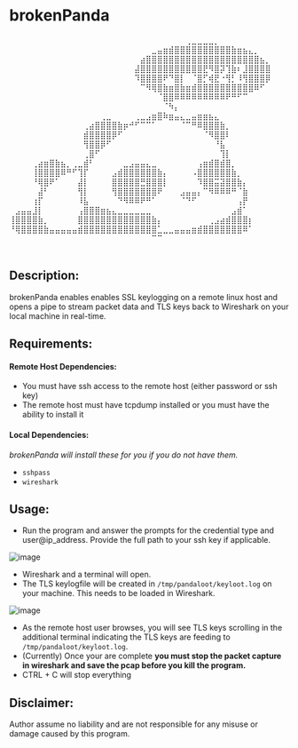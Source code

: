 # brokenPanda

⠀⠀⠀⠀⠀⠀⠀⠀⠀⠀⠀⠀⠀⠀⠀⠀⠀⠀⠀⠀⠀⠀⠀⠀⠀⠀⠀⠀⠀⠀⠀⢀⣀⣀⣀⣀⡀⠀⠀⠀⠀⠀⠀⠀⠀⠀
⠀⠀⠀⠀⠀⠀⠀⠀⠀⠀⠀⠀⠀⠀⠀⠀⠀⠀⠀⠀⠀⠀⠀⠀⠀⣀⣤⣶⣾⣿⣿⣿⣿⣿⣿⣿⣿⣿⣿⣷⣶⣦⣄⡀⠀⠀
⠀⠀⠀⠀⠀⠀⠀⠀⠀⠀⠀⠀⠀⠀⠀⠀⠀⠀⠀⠀⠀⠀⠀⣴⣿⣿⣿⣿⣿⣿⣿⣿⣿⣿⣿⣿⣿⣿⣿⣿⣿⣿⣿⣿⣦⡀
⠀⠀⠀⠀⠀⠀⠀⠀⠀⠀⠀⠀⠀⠀⠀⠀⠀⠀⠀⠀⠀⠀⣼⣿⣿⣿⣿⣿⣿⣿⣿⣿⣿⣿⣟⠻⣿⡽⢹⣷⠆⣸⣿⣿⣿⣿
⠀⠀⠀⠀⠀⠀⠀⠀⠀⠀⠀⠀⠀⠀⠀⠀⠀⠀⠀⠀⠀⠀⠹⣿⣿⣿⣿⠟⠙⣿⡇⠀⠈⣿⡋⢾⣟⠐⢻⡃⠸⢻⣿⣿⣿⡿
⠀⠀⠀⠀⠀⠀⠀⠀⠀⠀⠀⠀⠀⠀⠀⠀⠀⠀⠀⠀⠀⠀⠀⠉⠻⢿⣿⣷⣶⣿⣷⣶⣾⣿⣿⣿⣿⣿⣿⣿⣿⣿⣿⠿⠋⠀
⠀⠀⠀⠀⠀⠀⠀⠀⠀⠀⠀⠀⠀⠀⠀⠀⠀⠀⠀⠀⠀⠀⠀⠀⠀⠀⠈⣿⣿⠿⠿⠿⠿⠿⠿⠿⠿⠿⠟⠛⠋⠉⠀⠀⠀⠀
⠀⠀⠀⠀⠀⠀⠀⠀⠀⠀⠀⠀⠀⠀⠀⠀⠀⠀⠀⠀⠀⠀⠀⠀⠀⠀⠀⠈⠳⡄⠀⠀⠀⠀⠀⠀⠀⠀⠀⠀⠀⠀⠀⠀⠀⠀
⠀⠀⠀⠀⠀⠀⠀⠀⠀⠀⠀⠀⠀⠀⠀⠀⢀⣀⠀⠀⠀⠀⢀⣀⣠⣶⣿⠷⣶⣤⣄⣀⣤⣶⣶⣦⣄⠀⠀⠀⠀⠀⠀⠀⠀⠀
⠀⠀⠀⠀⠀⠀⠀⠀⠀⠀⠀⠀⠀⢀⣴⣿⣿⣿⣿⣷⡶⠚⠋⠉⠉⠁⠀⠀⠀⠀⠈⠉⠛⠿⣿⣿⣿⣷⡀⠀⠀⠀⠀⠀⠀⠀
⠀⠀⠀⠀⠀⠀⠀⠀⠀⠀⠀⠀⠀⣾⣿⣿⣿⣿⡿⠋⠀⠀⠀⠀⠀⠀⠀⠀⠀⠀⠀⠀⠀⠀⠈⠻⣿⣿⠇⠀⠀⠀⠀⠀⠀⠀
⠀⠀⠀⠀⠀⠀⠀⠀⠀⠀⠀⠀⠀⢻⣿⣿⡿⠋⠀⠀⠀⠀⠀⠀⠀⠀⠀⠀⠀⠀⠀⠀⠀⠀⠀⠀⠘⣧⠀⠀⠀⠀⠀⠀⠀⠀
⠀⠀⠀⠀⠀⠀⠀⠀⠀⠀⠀⠀⠀⢀⣿⠋⠀⠀⠀⠀⠀⠀⠀⠀⠀⠀⠀⠀⠀⠀⠀⠀⠀⠀⠀⠀⠀⢹⡇⠀⠀⠀⠀⠀⠀⠀
⠀⠀⠀⠀⢀⣴⣶⣿⣷⣦⡀⢀⣀⣾⠃⠀⠀⠀⠀⠀⣀⣠⣤⣤⣄⣀⠀⠀⠀⠀⠀⠀⠀⢠⣶⣾⣿⣾⣿⡀⠀⠀⠀⠀⠀⠀
⠀⠀⠀⠀⢸⣿⣿⣿⣿⠿⠛⠋⢹⡏⠀⠀⠀⠀⣠⣾⣿⣿⣿⣿⣿⣿⣷⡄⠀⠀⠀⠀⠠⣿⣿⣿⣿⣿⣿⣷⡀⠀⠀⠀⠀⠀
⠀⠀⠀⠀⠘⢿⣿⠟⠁⠀⠀⠀⣼⡇⠀⠀⠀⠀⣿⣿⣿⣿⣿⣛⣿⣿⣿⡇⠀⠀⠀⠀⠀⠹⣿⣿⣭⣽⣿⣿⣷⡄⠀⠀⠀⠀
⠀⠀⠀⠀⠀⣼⠃⠀⠀⠀⠀⠀⢻⡇⠀⠀⠀⠀⢻⣿⣿⣿⣿⣿⣿⣿⠟⠀⠀⠀⣠⣤⣤⡄⠉⠻⠿⠿⠿⠛⠈⣷⠀⠀⠀⠀
⠀⠀⠀⠀⢰⡏⠀⠀⠀⠀⠀⠀⠸⣧⠀⠀⠀⠀⠀⠙⠻⠿⠿⠟⠛⠁⠀⠀⠀⠀⠈⠙⠋⠀⠀⠀⠀⠀⠀⠀⢠⡟⠀⠀⠀⠀
⠀⣠⣤⣤⣸⡇⠀⠀⠀⠀⠀⠀⢠⣿⣿⣿⣶⣦⣄⣀⣀⣀⣀⣀⣀⠀⠀⠀⠀⠀⠀⠀⠀⠀⠀⠀⠀⠀⠀⣠⣾⠁⠀⠀⠀⠀
⢸⣿⣿⣿⣿⣷⡀⠀⠀⠀⠀⠀⣿⣿⣿⣿⣿⣿⣿⣿⣿⣿⣿⣿⣿⣷⡄⠀⠀⠀⠀⠀⠀⠀⠀⢀⣠⣴⣾⣿⣿⣿⡆⠀⠀⠀
⠘⢿⣿⣿⣿⣿⣷⣤⣤⣤⣤⣤⣾⣿⣿⣿⣿⣿⣿⣿⣿⣿⣿⣿⣿⣿⣁⣀⣀⣤⣤⣤⣶⣾⣿⣿⣿⣿⣿⣿⣿⠿⠁⠀⠀⠀
⠀⠀⠀⠀⠀⠀⠀⠀⠀⠀⠀⠀⠀⠀⠀⠀⠀⠀⠀⠀⠀⠀⠀⠀⠀⠉⠉⠀⠀⠀⠀⠀⠀⠀⠀⠀⠀⠀⠀⠀⠀⠀⠀⠀⠀⠀⠀⠀⠀⠀⠀⠀⠀⠀⠀⠀⠀⠀⠀⠀⠀⠀⠀

## Description:
brokenPanda enables enables SSL keylogging on a remote linux host and opens a pipe to 
stream packet data and TLS keys back to Wireshark on your local machine in real-time.

## Requirements:

#### Remote Host Dependencies:
- You must have ssh access to the remote host (either password or ssh key)
- The remote host must have tcpdump installed or you must have the ability to install it

#### Local Dependencies:
*brokenPanda will install these for you if you do not have them.*
- `sshpass`
- `wireshark`

## Usage:
- Run the program and answer the prompts for the credential type and user@ip_address. Provide the full path to your ssh key if applicable.

![image](https://user-images.githubusercontent.com/92175742/202934439-e17bc465-0678-4983-9c25-d357dca70321.png)

- Wireshark and a terminal will open.
- The TLS keylogfile will be created in `/tmp/pandaloot/keyloot.log` on your machine. This needs to be loaded in Wireshark.

![image](https://user-images.githubusercontent.com/92175742/202934248-2780eeeb-8cdd-4724-8167-1e5b8512e004.png)

-  As the remote host user browses, you will see TLS keys scrolling in the additional terminal indicating the TLS keys are feeding to `/tmp/pandaloot/keyloot.log`.
-  (Currently) Once your are complete **you must stop the packet capture in wireshark and save the pcap before you kill the program.**
-  CTRL + C will stop everything

## Disclaimer:

Author assume no liability and are not responsible for any misuse or damage caused by this program.
